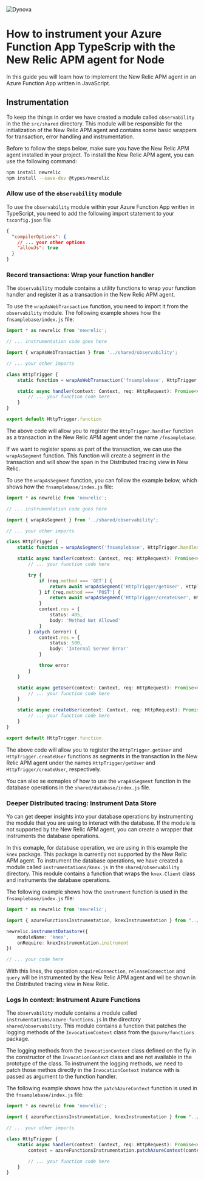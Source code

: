![Dynova](https://gitlab.com/softbutterfly/open-source/open-source-office/-/raw/master/assets/dynova/dynova-header-1.png)

# How to instrument your Azure Function App TypeScrip with the New Relic APM agent for Node

In this guide you will learn how to implement the New Relic APM agent in an Azure Function App written in JavaScript.

## Instrumentation

To keep the things in order we have created a module called `observability`
in the the `src/shared` directory. This module will be responsible for the
initialization of the New Relic APM agent and contains some basic wrappers
for transaction, error handling and instrumentation.

Before to follow the steps below, make sure you have the New Relic APM agent
installed in your project. To install the New Relic APM agent, you can use the
following command:

```bash
npm install newrelic
npm install --save-dev @types/newrelic
```

### Allow use of the `observability` module

To use the `observability` module within your Azure Function App written in
TypeScript, you need to add the following import statement to your
`tsconfig.json` file

```json
{
  "compilerOptions": {
    // ... your other options
    "allowJs": true
  }
}

```

### Record transactions: Wrap your function handler

The `observability` module contains a utility functions to wrap your function handler and register it as a transaction in the New Relic APM agent.

To use the `wrapAsWebTransaction` function, you need to import it from the
`observability` module. The following example shows how the
`fnsamplebase/index.js` file:

```typescript
import * as newrelic from 'newrelic';

// ... instrumentation code goes here

import { wrapAsWebTransaction } from '../shared/observability';

// ... your other imports

class HttpTrigger {
    static function = wrapAsWebTransaction('fnsamplebase', HttpTrigger.handler)

    static async handler(context: Context, req: HttpRequest): Promise<void> {
        // ... your function code here
    }
}

export default HttpTrigger.function
```

The above code will allow you to register the `HttpTrigger.handler` function as
a transaction in the New Relic APM agent under the name `/fnsamplebase`.

If we want to register spans as part of the transaction, we can use the
`wrapAsSegment` function. This function will create a segment in the
transaction and will show the span in the Distributed tracing view in
New Relic.

To use the `wrapAsSegment` function, you can follow the example below,
which shows how the `fnsamplebase/index.js` file:

```typescript
import * as newrelic from 'newrelic';

// ... instrumentation code goes here

import { wrapAsSegment } from '../shared/observability';

// ... your other imports

class HttpTrigger {
    static function = wrapAsSegment('fnsamplebase', HttpTrigger.handler)

    static async handler(context: Context, req: HttpRequest): Promise<void> {
        // ... your function code here

        try {
            if (req.method === 'GET') {
                return await wrapAsSegment('HttpTrigger/getUser', HttpTrigger.getUser)(context, req)
            } if (req.method === 'POST') {
                return await wrapAsSegment('HttpTrigger/createUser', HttpTrigger.createUser)(context, req)
            }
            context.res = {
                status: 405,
                body: 'Method Not Allowed'
            }
        } catych (error) {
            context.res = {
                status: 500,
                body: 'Internal Server Error'
            }

            throw error
        }
    }

    static async getUser(context: Context, req: HttpRequest): Promise<void> {
        // ... your function code here
    }

    static async createUser(context: Context, req: HttpRequest): Promise<void> {
        // ... your function code here
    }
}

export default HttpTrigger.function
```

The above code will allow you to register the `HttpTrigger.getUser` and
`HttpTrigger.createUser` functions as segments in the transaction in the New
Relic APM agent under the names `HttpTrigger/getUser` and
`HttpTrigger/createUser`, respectively.

You can also se exmaples of how to use the `wrapAsSegment` function in the
database operations in the `shared/database/index.js` file.

### Deeper Distributed tracing: Instrument Data Store

Yo can get deeper insights into your database operations by instrumenting
the module that you are using to interact with the database. If the module
is not supported by the New Relic APM agent, you can create a wrapper that
instruments the database operations.

In this exmaple, for database operation, we are using in this example the
`knex` package. This package is currently not supported by the New Relic APM
agent. To instrument the database operations, we have created a module called
`instrumentations/knex.js` in the `shared/observability` directory. This
module contains a function that wraps the `knex.Client` class and instruments
the database operations.

The following example shows how the `instrument` function is used in the
`fnsamplebase/index.js` file:

```typescript
import * as newrelic from 'newrelic';

import { azureFunctionsInstrumentation, knexInstrumentation } from "../shared/observability/instrumentations"

newrelic.instrumentDatastore({
    moduleName: 'knex',
    onRequire: knexInstrumentation.instrument
})

// ... your code here
```

With this lines, the operation `acquireConnection`, `releaseConnection` and
`query` will be instrumented by the New Relic APM agent and wil be shown in
the Distributed tracing view in New Relic.

### Logs In context: Instrument Azure Functions

The `observability` module contains a module called
`instrumentations/azure-functions.js` in the directory `shared/observability`.
This module contains a function that patches the logging methods of the
`InvocationContext` class from the `@azure/functions` package.

The logging methods from the `InvocationContext` class defined on the fly in
the constructor of the `InvocationContext` class and are not available in the
prototype of the class. To instrument the logging methods, we need to patch
those methos directly in the `InvocationContext` instance with is passed as
argument to the function handler.

The following example shows how the `patchAzureContext` function is used in the
`fnsamplebase/index.js` file:

```typescript
import * as newrelic from 'newrelic';

import { azureFunctionsInstrumentation, knexInstrumentation } from "../shared/observability/instrumentations"

// ... your other imports

class HttpTrigger {
    static async handler(context: Context, req: HttpRequest): Promise<void> {
        context = azureFunctionsInstrumentation.patchAzureContext(context);

        // ... your function code here
    }
}
```


[href:dynova]: https://dynova.io
[href:dynovanrlogforwarder]: https://github.com/dynovaio/newrelic-logforwarder
[href:nodecompat]: https://docs.newrelic.com/docs/apm/agents/nodejs-agent/getting-started/compatibility-requirements-nodejs-agent/#instrumented-modules
